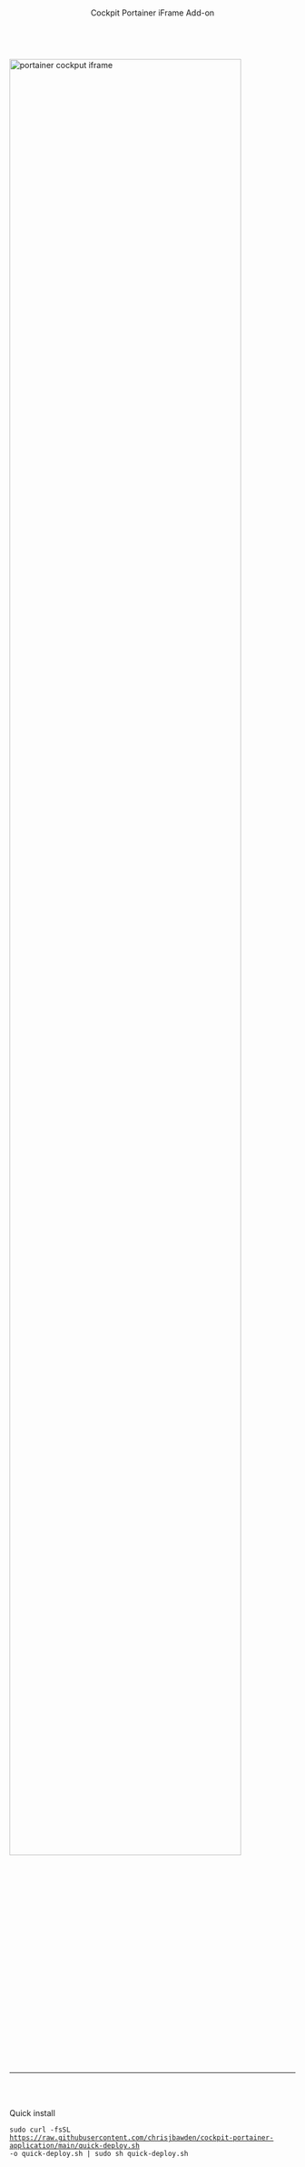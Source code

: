 <div style="text-align: center;"><h1></h2>Cockpit Portainer iFrame Add-on<h1></h2></div>
<br>
<br>
<img src="https://github.com/chrisjbawden/cockpit-portainer-application/blob/main/misc/Image%20001%20-%202024010658.png?raw=true" alt="portainer cockput iframe" style="width: 90%; margin: 0 auto;">

<br>
<br>
<hr>
<br>
<br>

Quick install

<code>sudo curl -fsSL https://raw.githubusercontent.com/chrisjbawden/cockpit-portainer-application/main/quick-deploy.sh -o quick-deploy.sh | sudo sh quick-deploy.sh</code>

<br>
<br>

